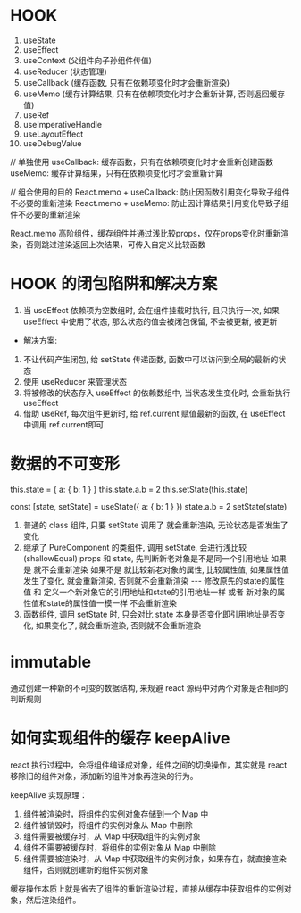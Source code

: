 # HOOK
1. useState
2. useEffect
3. useContext (父组件向子孙组件传值)
4. useReducer (状态管理)
5. useCallback (缓存函数, 只有在依赖项变化时才会重新渲染)
6. useMemo (缓存计算结果, 只有在依赖项变化时才会重新计算, 否则返回缓存值)
7. useRef
8. useImperativeHandle
9. useLayoutEffect
10. useDebugValue

// 单独使用
useCallback: 缓存函数，只有在依赖项变化时才会重新创建函数
useMemo: 缓存计算结果，只有在依赖项变化时才会重新计算

// 组合使用的目的
React.memo + useCallback: 防止因函数引用变化导致子组件不必要的重新渲染
React.memo + useMemo: 防止因计算结果引用变化导致子组件不必要的重新渲染

React.memo 高阶组件，缓存组件并通过浅比较props，仅在props变化时重新渲染，否则跳过渲染返回上次结果，可传入自定义比较函数


# HOOK 的闭包陷阱和解决方案
1. 当 useEffect 依赖项为空数组时, 会在组件挂载时执行, 且只执行一次, 如果 useEffect 中使用了状态, 那么状态的值会被闭包保留, 不会被更新, 被更新

- 解决方案:
 1. 不让代码产生闭包, 给 setState 传递函数, 函数中可以访问到全局的最新的状态
 2. 使用 useReducer 来管理状态
 3. 将被修改的状态存入 useEffect 的依赖数组中, 当状态发生变化时, 会重新执行 useEffect
 4. 借助 useRef, 每次组件更新时, 给 ref.current 赋值最新的函数, 在 useEffect 中调用 ref.current即可


# 数据的不可变形

this.state = { 
    a: { 
        b: 1 
    } 
}
this.state.a.b = 2 
this.setState(this.state)

const [state, setState] = useState({ a: { b: 1 } }) 
state.a.b = 2 
setState(state)

1. 普通的 class 组件, 只要 setState 调用了 就会重新渲染, 无论状态是否发生了变化
2. 继承了 PureComponent 的类组件, 调用 setState, 会进行浅比较(shallowEqual) props 和 state, 先判断新老对象是不是同一个引用地址 如果是 就不会重新渲染 如果不是 就比较新老对象的属性, 比较属性值, 如果属性值发生了变化, 就会重新渲染, 否则就不会重新渲染 --- 修改原先的state的属性值 和 定义一个新对象它的引用地址和state的引用地址一样 或者 新对象的属性值和state的属性值一模一样 不会重新渲染
3. 函数组件, 调用 setState 时, 只会对比 state 本身是否变化即引用地址是否变化, 如果变化了, 就会重新渲染, 否则就不会重新渲染

# immutable
通过创建一种新的不可变的数据结构, 来规避 react 源码中对两个对象是否相同的判断规则


# 如何实现组件的缓存 keepAlive

react 执行过程中，会将组件编译成对象，组件之间的切换操作，其实就是 react 移除旧的组件对象，添加新的组件对象再渲染的行为。

keepAlive 实现原理：
1. 组件被渲染时，将组件的实例对象存储到一个 Map 中
2. 组件被销毁时，将组件的实例对象从 Map 中删除
3. 组件需要被缓存时，从 Map 中获取组件的实例对象
4. 组件不需要被缓存时，将组件的实例对象从 Map 中删除
5. 组件需要被渲染时，从 Map 中获取组件的实例对象，如果存在，就直接渲染组件，否则就创建新的组件实例对象

缓存操作本质上就是省去了组件的重新渲染过程，直接从缓存中获取组件的实例对象，然后渲染组件。